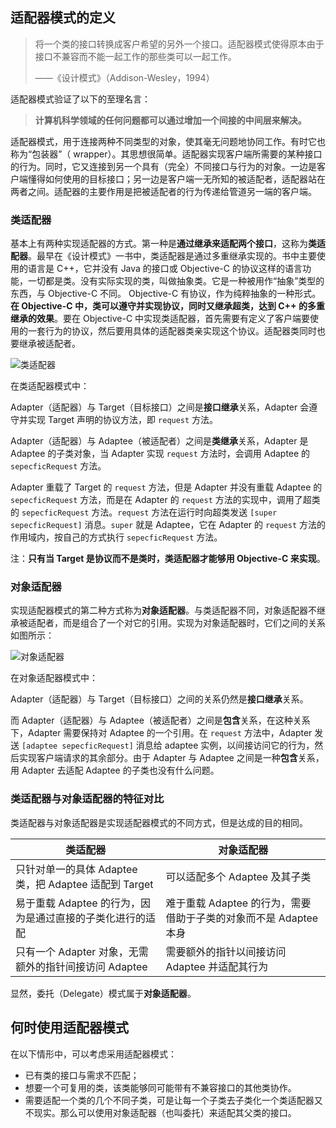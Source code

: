 ## 适配器模式的定义

> 将一个类的接口转换成客户希望的另外一个接口。适配器模式使得原本由于接口不兼容而不能一起工作的那些类可以一起工作。
>
> ——《设计模式》（Addison-Wesley，1994）

适配器模式验证了以下的至理名言：

> **计算机科学领域的任何问题都可以通过增加一个间接的中间层来解决。**

适配器模式，用于连接两种不同类型的对象，使其毫无问题地协同工作。有时它也称为“包装器”（ wrapper）。其思想很简单。适配器实现客户端所需要的某种接口的行为。同时，它又连接到另一个具有（完全）不同接口与行为的对象。一边是客户端懂得如何使用的目标接口；另一边是客户端一无所知的被适配者，适配器站在两者之间。适配器的主要作用是把被适配者的行为传递给管道另一端的客户端。

### 类适配器

基本上有两种实现适配器的方式。第一种是**通过继承来适配两个接口**，这称为**类适配器**。最早在《设计模式》一书中，类适配器是通过多重继承实现的。书中主要使用的语言是 C++，它并没有 Java 的接口或 Objective-C 的协议这样的语言功能，一切都是类。没有实际实现的类，叫做抽象类。它是一种被用作“抽象”类型的东西，与 Objective-C 不同。 Objective-C 有协议，作为纯粹抽象的一种形式。**在 Objective-C 中，类可以遵守并实现协议，同时又继承超类，达到 C++ 的多重继承的效果**。要在 Objective-C 中实现类适配器，首先需要有定义了客户端要使用的一套行为的协议，然后要用具体的适配器类亲实现这个协议。适配器类同时也要继承被适配者。

![类适配器](https://blog-andy0570-1256077835.cos.ap-shanghai.myqcloud.com/site_Images/070354.png)

在类适配器模式中：

Adapter（适配器）与 Target（目标接口）之间是**接口继承**关系，Adapter 会遵守并实现 Target 声明的协议方法，即 `request` 方法。

Adapter（适配器）与 Adaptee（被适配者）之间是**类继承**关系，Adapter 是 Adaptee 的子类对象，当 Adapter 实现 `request` 方法时，会调用 Adaptee 的 `sepecficRequest` 方法。

Adapter 重载了 Target 的  `request` 方法，但是 Adapter 并没有重载 Adaptee 的 `sepecficRequest` 方法，而是在 Adapter 的 `request` 方法的实现中，调用了超类的 `sepecficRequest` 方法。`request` 方法在运行时向超类发送 `[super sepecficRequest]` 消息。`super` 就是 Adaptee，它在 Adapter 的 `request` 方法的作用域内，按自己的方式执行 `sepecficRequest` 方法。

注：**只有当 Target 是协议而不是类时，类适配器才能够用 Objective-C 来实现**。

### 对象适配器

实现适配器模式的第二种方式称为**对象适配器**。与类适配器不同，对象适配器不继承被适配者，而是组合了一个对它的引用。实现为对象适配器时，它们之间的关系如图所示：

![对象适配器](https://blog-andy0570-1256077835.cos.ap-shanghai.myqcloud.com/site_Images/073256.png)

在对象适配器模式中：

Adapter（适配器）与 Target（目标接口）之间的关系仍然是**接口继承**关系。

而 Adapter（适配器）与 Adaptee（被适配者）之间是**包含**关系，在这种关系下，Adapter 需要保持对 Adaptee 的一个引用。在 `request` 方法中，Adapter 发送 `[adaptee sepecficRequest]` 消息给 adaptee 实例，以间接访问它的行为，然后实现客户端请求的其余部分。由于 Adapter 与 Adaptee 之间是一种**包含**关系，用 Adapter 去适配 Adaptee 的子类也没有什么问题。



### 类适配器与对象适配器的特征对比

类适配器与对象适配器是实现适配器模式的不同方式，但是达成的目的相同。

| 类适配器                                                  | 对象适配器                                                   |
| --------------------------------------------------------- | ------------------------------------------------------------ |
| 只针对单一的具体 Adaptee 类，把 Adaptee 适配到 Target     | 可以适配多个 Adaptee 及其子类                                |
| 易于重载 Adaptee 的行为，因为是通过直接的子类化进行的适配 | 难于重载 Adaptee 的行为，需要借助于子类的对象而不是 Adaptee 本身 |
| 只有一个 Adapter 对象，无需额外的指针间接访问 Adaptee     | 需要额外的指针以间接访问 Adaptee 并适配其行为                |

显然，委托（Delegate）模式属于**对象适配器**。



## 何时使用适配器模式

在以下情形中，可以考虑采用适配器模式：

* 已有类的接口与需求不匹配；
* 想要一个可复用的类，该类能够同可能带有不兼容接口的其他类协作。
* 需要适配一个类的几个不同子类，可是让每一个子类去子类化一个类适配器又不现实。那么可以使用对象适配器（也叫委托）来适配其父类的接口。





























